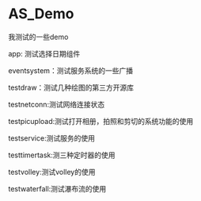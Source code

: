 # AS_Demo
我测试的一些demo

app: 测试选择日期组件

eventsystem：测试服务系统的一些广播

testdraw：测试几种绘图的第三方开源库

testnetconn:测试网络连接状态

testpicupload:测试打开相册，拍照和剪切的系统功能的使用

testservice:测试服务的使用

testtimertask:测三种定时器的使用

testvolley:测试volley的使用

testwaterfall:测试瀑布流的使用
